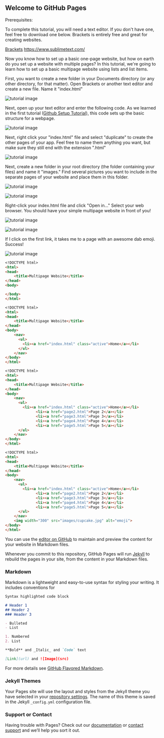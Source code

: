 ## Welcome to GitHub Pages

<p>Prerequisites:</p>
<p>To complete this tutorial, you will need a text editor.  If you don't have one, feel free to download one below.  Brackets is entirely free and great for creating websites.</p>

<a href="http://brackets.io/">Brackets</a>
<a href="https://www.sublimetext.com/">https://www.sublimetext.com/</a>



<p>Now you know how to set up a basic one-page website, but how on earth do you set up a website with multiple pages?  In this tutorial, we're going to learn how to set up a basic multipage website using lists and list items. </p>

<p>First, you want to create a new folder in your Documents directory (or any other directory, for that matter). Open Brackets or another text editor and create a new file.  Name it "index.html"   </p>
<img src="README images/initial folder.png" alt="tutorial image">

<p>Next, open up your text editor and enter the following code.  As we learned in the first tutorial (<a href="https://zsheill7.github.io/Github-Setup-Tutorial/">Github Setup Tutorial</a>), this code sets up the basic structure for a webpage. </p>

<img src="README images/basic html.png" alt="tutorial image">
<p>Next, right click your "index.html" file and select "duplicate" to create the other pages of your app. Feel free to name them anything you want, but make sure they still end with the extension ".html"</p>

<img src="README images/finder screenshot2.png" alt="tutorial image">
<p>Next, create a new folder in your root directory (the folder containing your files) and name it "images." Find several pictures you want to include in the separate pages of your website and place them in this folder.  </p>


<img src="README images/finder screenshot.png" alt="tutorial image">
<p></p>

<img src="README images/list w/o.png" alt="tutorial image">
<p>Right-click your index.html file and click "Open in..."  Select your web browser.  You should have your simple multipage website in front of you!</p>


<img src="README images/basic multipage.png" alt="tutorial image">
<p></p>
<img src="README images/cupcake.png" alt="tutorial image">


<p>If I click on the first link, it takes me to a page with an awesome dab emoji.  Success!</p>

<img src="README images/dab.png" alt="tutorial image">
<p></p>


```markdown
<!DOCTYPE html>
<html>
<head>
	<title>Multipage Website</title>
</head>
<body>

</body>
</html>
```

```markdown
<!DOCTYPE html>
<html>
<head>
	<title>Multipage Website</title>
</head>
<body>
	<nav>
      <ul>
        <li><a href="index.html" class="active">Home</a></li>
      </ul>
    </nav>
</body>
</html>
```

```markdown
<!DOCTYPE html>
<html>
<head>
	<title>Multipage Website</title>
</head>
<body>
	<nav>
      <ul>
        <li><a href="index.html" class="active">Home</a></li>
              <li><a href="page2.html">Page 2</a></li>
              <li><a href="page3.html">Page 3</a></li>
              <li><a href="page4.html">Page 4</a></li>
              <li><a href="page5.html">Page 5</a></li>
      </ul>
    </nav>
</body>
</html>
```

```markdown
<!DOCTYPE html>
<html>
<head>
	<title>Multipage Website</title>
</head>
<body>
	<nav>
      <ul>
        <li><a href="index.html" class="active">Home</a></li>
              <li><a href="page2.html">Page 2</a></li>
              <li><a href="page3.html">Page 3</a></li>
              <li><a href="page4.html">Page 4</a></li>
              <li><a href="page5.html">Page 5</a></li>
      </ul>
    </nav>
    <img width="300" src="images/cupcake.jpg" alt="emoji">
</body>
</html>
```


You can use the [editor on GitHub](https://github.com/zsheill7/Basic_Multipage_Website/edit/master/README.md) to maintain and preview the content for your website in Markdown files.

Whenever you commit to this repository, GitHub Pages will run [Jekyll](https://jekyllrb.com/) to rebuild the pages in your site, from the content in your Markdown files.

### Markdown

Markdown is a lightweight and easy-to-use syntax for styling your writing. It includes conventions for

```markdown
Syntax highlighted code block

# Header 1
## Header 2
### Header 3

- Bulleted
- List

1. Numbered
2. List

**Bold** and _Italic_ and `Code` text

[Link](url) and ![Image](src)
```

For more details see [GitHub Flavored Markdown](https://guides.github.com/features/mastering-markdown/).

### Jekyll Themes

Your Pages site will use the layout and styles from the Jekyll theme you have selected in your [repository settings](https://github.com/zsheill7/Basic_Multipage_Website/settings). The name of this theme is saved in the Jekyll `_config.yml` configuration file.

### Support or Contact

Having trouble with Pages? Check out our [documentation](https://help.github.com/categories/github-pages-basics/) or [contact support](https://github.com/contact) and we’ll help you sort it out.
